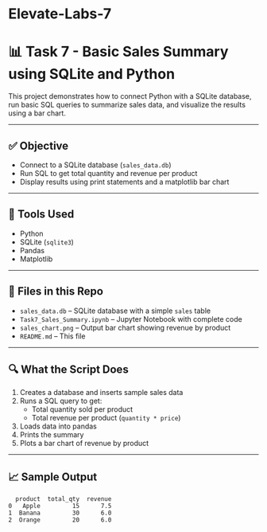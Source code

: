 # Elevate-Labs-7

# 📊 Task 7 - Basic Sales Summary using SQLite and Python

This project demonstrates how to connect Python with a SQLite database, run basic SQL queries to summarize sales data, and visualize the results using a bar chart.

---

## ✅ Objective

- Connect to a SQLite database (`sales_data.db`)
- Run SQL to get total quantity and revenue per product
- Display results using print statements and a matplotlib bar chart

---

## 🧰 Tools Used

- Python
- SQLite (`sqlite3`)
- Pandas
- Matplotlib

---

## 📁 Files in this Repo

- `sales_data.db` – SQLite database with a simple `sales` table
- `Task7_Sales_Summary.ipynb` – Jupyter Notebook with complete code
- `sales_chart.png` – Output bar chart showing revenue by product
- `README.md` – This file

---

## 🔍 What the Script Does

1. Creates a database and inserts sample sales data
2. Runs a SQL query to get:
   - Total quantity sold per product
   - Total revenue per product (`quantity * price`)
3. Loads data into pandas
4. Prints the summary
5. Plots a bar chart of revenue by product

---

## 📈 Sample Output

```plaintext
  product  total_qty  revenue
0   Apple         15      7.5
1  Banana         30      6.0
2  Orange         20      6.0

